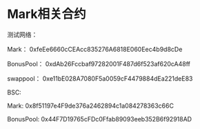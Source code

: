 # Mark相关合约

测试网络：

Mark： 0xfeEe6660cCEAcc835276A6818E060Eec4b9d8cDe

BonusPool： 0xdAb26Fccbaf97282001F487d6f523af620cA48ff

swappool： 0xe11bE028A7080F5a0059cF4479884dEa221deE83

BSC:

Mark: 0x8f51197e4F9de376a2462894c1a084278363c66C

BonusPool:  0x44F7D19765cFDc0Ffab89093eeb352B6f92918AD








